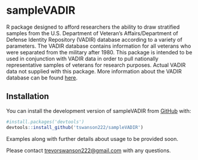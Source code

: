 
<!-- README.md is generated from README.Rmd. Please edit that file -->

# sampleVADIR

<!-- badges: start -->
<!-- badges: end -->

R package designed to afford researchers the ability to draw stratified
samples from the U.S. Department of Veteran’s Affairs/Department of
Defense Identity Repository (VADIR) database according to a variety of
parameters. The VADIR database contains information for all veterans who
were separated from the military after 1980. This package is intended to
be used in conjunction with VADIR data in order to pull nationally
representative samples of veterans for research purposes. Actual VADIR
data not supplied with this package. More information about the VADIR
database can be found
[here](https://www.federalregister.gov/documents/2009/07/27/E9-17776/privacy-act-systems-of-records).

## Installation

<!-- You can install the released version of sampleVADIR from [CRAN](https://CRAN.R-project.org) with: -->

You can install the development version of sampleVADIR from
[GitHub](https://github.com/tswanson222/sampleVADIR) with:

``` r
#install.packages('devtools')
devtools::install_github('tswanson222/sampleVADIR')
```

Examples along with further details about usage to be provided soon.

Please contact <trevorswanson222@gmail.com> with any questions.
